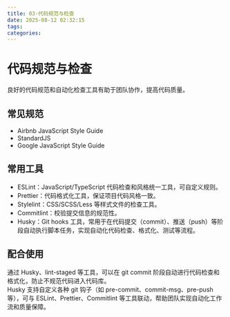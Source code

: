 ```yaml
---
title: 03-代码规范与检查
date: 2025-08-12 02:32:15
tags:
categories:
---
```


# 代码规范与检查

良好的代码规范和自动化检查工具有助于团队协作，提高代码质量。

## 常见规范

- Airbnb JavaScript Style Guide
- StandardJS
- Google JavaScript Style Guide

## 常用工具

- ESLint：JavaScript/TypeScript 代码检查和风格统一工具，可自定义规则。
- Prettier：代码格式化工具，保证项目代码风格一致。
- Stylelint：CSS/SCSS/Less 等样式文件的检查工具。
- Commitlint：校验提交信息的规范性。
- Husky：Git hooks 工具，常用于在代码提交（commit）、推送（push）等阶段自动执行脚本任务，实现自动化代码检查、格式化、测试等流程。

## 配合使用

通过 Husky、lint-staged 等工具，可以在 git commit 阶段自动进行代码检查和格式化，防止不规范代码进入代码库。  
Husky 支持自定义各种 git 钩子（如 pre-commit、commit-msg、pre-push 等），可与 ESLint、Prettier、Commitlint 等工具联动，帮助团队实现自动化工作流和质量保障。